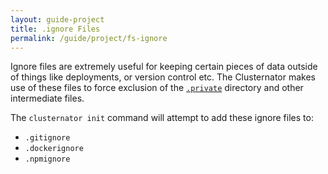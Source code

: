 ```yaml
---
layout: guide-project
title: .ignore Files
permalink: /guide/project/fs-ignore
---
```


Ignore files are extremely useful for keeping certain pieces of data outside of
things like deployments, or version control etc.  The Clusternator makes use of
these files to force exclusion of the 
[`.private`](/guide/project/fs-private "Private Directory") directory and other 
intermediate files.

The `clusternator init` command will attempt to add these ignore files to:

- `.gitignore`
- `.dockerignore`
- `.npmignore`
